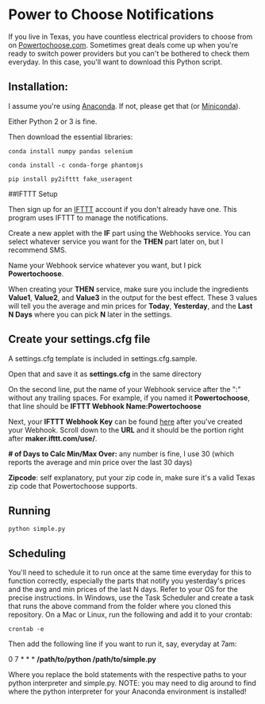 # Power to Choose Notifications

If you live in Texas, you have countless electrical providers to choose from on [Powertochoose.com](http://powertochoose.com).  Sometimes great deals come up when you're ready to switch power providers but you can't be bothered to check them everyday.  In this case, you'll want to download this Python script.

## Installation:

I assume you're using [Anaconda](http://anaconda.org).  If not, please get that (or [Miniconda](https://conda.io/miniconda.html)).

Either Python 2 or 3 is fine.

Then download the essential libraries:

```
conda install numpy pandas selenium
```

```
conda install -c conda-forge phantomjs
```

```
pip install py2ifttt fake_useragent
```



##IFTTT Setup



Then sign up for an [IFTTT](www.ifttt.com) account if you don't already have one.  This program uses IFTTT to manage the notifications.

Create a new applet with the **IF** part using the Webhooks service.  You can select whatever service you want for the **THEN** part later on, but I recommend SMS.

Name your Webhook service whatever you want, but I pick **Powertochoose**.

When creating your **THEN** service, make sure you include the ingredients **Value1**, **Value2**, and **Value3** in the output for the best effect.  These 3 values will tell you the average and min prices for **Today**, **Yesterday**, and the **Last N Days** where you can pick **N** later in the settings.

## Create your settings.cfg file

A settings.cfg template is included in settings.cfg.sample.

Open that and save it as **settings.cfg** in the same directory

On the second line, put the name of your Webhook service after the ":" without any trailing spaces.  For example, if you named it **Powertochoose**, that line should be **IFTTT Webhook Name:Powertochoose**

Next, your **IFTTT Webhook Key** can be found [here](https://ifttt.com/services/maker_webhooks/settings) after you've created your Webhook.  Scroll down to the **URL** and it should be the portion right after **maker.ifttt.com/use/**.

**# of Days to Calc Min/Max Over:** any number is fine, I use 30 (which reports the average and min price over the last 30 days)

**Zipcode**: self explanatory, put your zip code in, make sure it's a valid Texas zip code that Powertochoose supports.



## Running

```
python simple.py
```



## Scheduling

You'll need to schedule it to run once at the same time everyday for this to function correctly, especially the parts that notify you yesterday's prices and the avg and min prices of the last N days.  Refer to your OS for the precise instructions.  In Windows, use the Task Scheduler and create a task that runs the above command from the folder where you cloned this repository.  On a Mac or Linux, run the following and add it to your crontab:

```
crontab -e
```

Then add the following line if you want to run it, say, everyday at 7am:

0 7 * * * **/path/to/python /path/to/simple.py**

Where you replace the bold statements with the respective paths to your python interpreter and simple.py.  NOTE: you may need to dig around to find where the python interpreter for your Anaconda environment is installed!